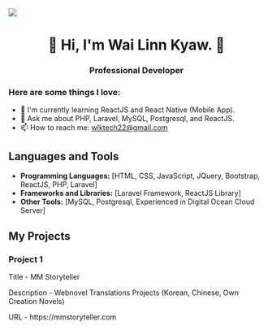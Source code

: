 <img src="https://png.pngtree.com/thumb_back/fh260/background/20210906/pngtree-ai-artificial-intelligence-starry-sky-portrait-blue-technology-banner-image_804237.jpg" />



<h1 align="center">👋 Hi, I'm Wai Linn Kyaw. 👋</h1>
<h3 align="center">Professional Developer</h3>

### Here are some things I love:

- 🌱 I'm currently learning ReactJS and React Native (Mobile App).
- 💬 Ask me about PHP, Laravel, MySQL, Postgresql, and ReactJS.
- 📫 How to reach me: wlktech22@gmail.com

## Languages and Tools

- **Programming Languages:** [HTML, CSS, JavaScript, JQuery, Bootstrap, ReactJS, PHP, Laravel]
- **Frameworks and Libraries:** [Laravel Framework, ReactJS Library]
- **Other Tools:** [MySQL, Postgresql, Experienced in Digital Ocean Cloud Server]

## My Projects

### Project 1
<p>Title - MM Storyteller</p>
<p>Description - Webnovel Translations Projects (Korean, Chinese, Own Creation Novels)</p>
<p>URL - https://mmstoryteller.com</p>
